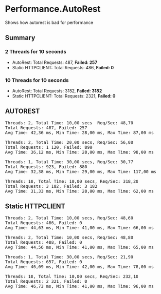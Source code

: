 # Performance.AutoRest
Shows how autorest is bad for performance

## Summary

### 2 Threads for 10 seconds
* AutoRest: Total Requests: 487, **Failed: 257**
* Static HTTPCLIENT: Total Requests: 486, **Failed: 0**

### 10 Threads for 10 seconds
* AutoRest: Total Requests: 3182, **Failed: 3182**
* Static HTTPCLIENT: Total Requests: 2321, **Failed: 0**

## AUTOREST
<pre>
Threads: 2, Total Time: 10,00 secs  Req/Sec: 48,70 
Total Requests: 487, Failed: 257
Avg Time: 42,36 ms, Min Time: 28,00 ms, Max Time: 87,00 ms 

Threads: 2, Total Time: 20,00 secs, Req/Sec: 56,00 
Total Requests: 1 120, Failed: 890 
Avg Time: 36,12 ms, Min Time: 28,00 ms, Max Time: 98,00 ms 

Threads: 1, Total Time: 30,00 secs, Req/Sec: 30,77
Total Requests: 923, Failed: 880 
Avg Time: 32,38 ms, Min Time: 29,00 ms, Max Time: 117,00 ms 

Threads: 10, Total Time: 10,00 secs, Req/Sec: 318,20
Total Requests: 3 182, Failed: 3 182 
Avg Time: 31,33 ms, Min Time: 28,00 ms, Max Time: 62,00 ms
</pre>

## Static HTTPCLIENT
<pre>
Threads: 2, Total Time: 10,00 secs, Req/Sec: 48,60 
Total Requests: 486, Failed: 0 
Avg Time: 44,63 ms, Min Time: 41,00 ms, Max Time: 66,00 ms 

Threads: 2, Total Time: 10,00 secs, Req/Sec: 48,80 
Total Requests: 488, Failed: 0 
Avg Time: 44,56 ms, Min Time: 41,00 ms, Max Time: 65,00 ms 

Threads: 1, Total Time: 30,00 secs, Req/Sec: 21,90 
Total Requests: 657, Failed: 0 
Avg Time: 46,09 ms, Min Time: 42,00 ms, Max Time: 78,00 ms 

Threads: 10, Total Time: 10,00 secs, Req/Sec: 232,10 
Total Requests: 2 321, Failed: 0
Avg Time: 46,73 ms, Min Time: 41,00 ms, Max Time: 96,00 ms 
</pre>
